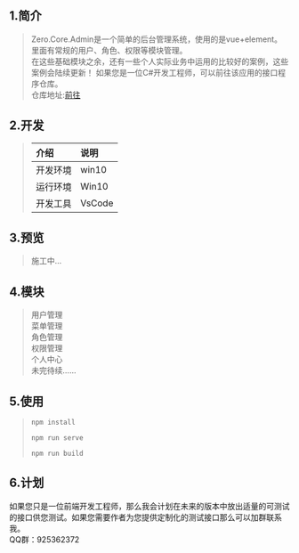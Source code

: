 ## 1.简介
>Zero.Core.Admin是一个简单的后台管理系统，使用的是vue+element。  
里面有常规的用户、角色、权限等模块管理。  
在这些基础模块之余，还有一些个人实际业务中运用的比较好的案例，这些案例会陆续更新！
如果您是一位C#开发工程师，可以前往该应用的接口程序仓库。  
仓库地址:[前往](https://github.com/QQ2287991080/Zero.Core)  
## 2.开发
>|介绍|说明|
>| :---- | :---- |
>|开发环境|win10|
>|运行环境|Win10|
>|开发工具|VsCode|

## 3.预览
>施工中...
## 4.模块
>用户管理  
>菜单管理  
>角色管理  
>权限管理  
>个人中心  
>未完待续......
## 5.使用

>```
>npm install
>```
>```
>npm run serve
>```
>```
>npm run build  
>```  

## 6.计划
如果您只是一位前端开发工程师，那么我会计划在未来的版本中放出适量的可测试的接口供您测试。如果您需要作者为您提供定制化的测试接口那么可以加群联系我。  
QQ群：925362372
